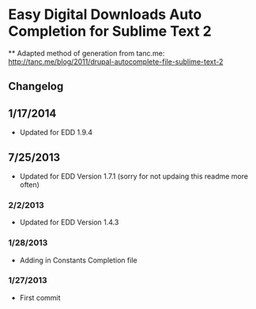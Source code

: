 # Easy Digital Downloads Auto Completion for Sublime Text 2 #

** Adapted method of generation from tanc.me:
http://tanc.me/blog/2011/drupal-autocomplete-file-sublime-text-2

## Changelog ##
## 1/17/2014 ##
* Updated for EDD 1.9.4

## 7/25/2013 ##
* Updated for EDD Version 1.7.1 (sorry for not updaing this readme more often)

### 2/2/2013 ###
* Updated for EDD Version 1.4.3

### 1/28/2013
* Adding in Constants Completion file

### 1/27/2013 ###
* First commit

